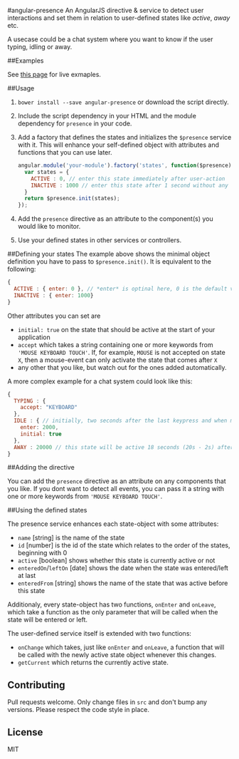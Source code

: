 #angular-presence
An AngularJS directive & service to detect user interactions and set them in relation to user-defined states like *active*, *away* etc.

A usecase could be a chat system where you want to know if the user typing, idling or away.

##Examples

See [this page](http://katebe.github.io/angular-presence/) for live exmaples.

##Usage
1. `bower install --save angular-presence` or download the script directly.

2. Include the script dependency in your HTML and the module dependency for `presence` in your code.

3. Add a factory that defines the states and initializes the `$presence` service with it. This will enhance your self-defined object with attributes and functions that you can use later.

    ```javascript
    angular.module('your-module').factory('states', function($presence) {
      var states = {
        ACTIVE : 0, // enter this state immediately after user-action
        INACTIVE : 1000 // enter this state after 1 second without any registered events
      }
      return $presence.init(states);
    });
    ```

4. Add the `presence` directive as an attribute to the component(s) you would like to monitor.

5. Use your defined states in other services or controllers.

##Defining your states
The example above shows the minimal object definition you have to pass to `$presence.init()`. It is equivalent to the following:
```javascript
{
  ACTIVE : { enter: 0 }, // *enter* is optinal here, 0 is the default value if no value is given
  INACTIVE : { enter: 1000}
}
```

Other attributes you can set are
* `initial: true` on the state that should be active at the start of your application
* `accept` which takes a string containing one or more keywords from `'MOUSE KEYBOARD TOUCH'`. If, for example, `MOUSE` is not accepted on state `X`, then a mouse-event can only activate the state that comes after `X`
* any other that you like, but watch out for the ones added automatically.


A more complex example for a chat system could look like this:
```javascript
{
  TYPING : {
    accept: "KEYBOARD"
  },
  IDLE : { // initially, two seconds after the last keypress and when mouse- or touchevents occur this state will be active
    enter: 2000,
    initial: true
  },
  AWAY : 20000 // this state will be active 18 seconds (20s - 2s) after the last registered event in IDLE, wich is equivalent to 20 seconds atfer entering TYPING when no event occurs
}
```

##Adding the directive

You can add the `presence` directive as an attribute on any components that you like. If you dont want to detect all events, you can pass it a string with one or more keywords from `'MOUSE KEYBOARD TOUCH'`.

##Using the defined states

The presence service enhances each state-object with some attributes:
* `name` [string] is the name of the state
* `id` [number] is the id of the state which relates to the order of the states, beginning with 0
* `active` [boolean] shows whether this state is currently active or not
* `enteredOn`/`leftOn` [date] shows the date when the state was entered/left at last
* `enteredFrom` [string] shows the name of the state that was active before this state

Additionaly, every state-object has two functions, `onEnter` and `onLeave`, which take a function as the only parameter that will be called when the state will be entered or left.

The user-defined service itself is extended with two functions:
* `onChange` which takes, just like `onEnter` and `onLeave`, a function that will be called with the newly active state object whenever this changes.
* `getCurrent` which returns the currently active state.

## Contributing

Pull requests welcome. Only change files in `src` and don't bump any versions.
Please respect the code style in place.

## License

MIT
